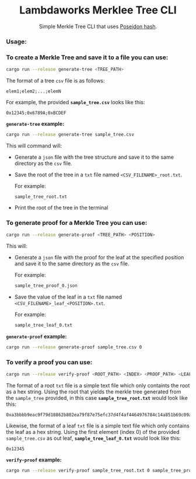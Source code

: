 <div align="center">

# Lambdaworks Merklee Tree CLI

Simple Merkle Tree CLI that uses [Poseidon hash](https://www.poseidon-hash.info/).

</div>

### Usage:

### To create a Merkle Tree and save it to a file you can use:

```bash
cargo run --release generate-tree <TREE_PATH>
```

The format of a tree `csv` file is as follows:
```
elem1;elem2;...;elemN
```
For example, the provided **`sample_tree.csv`** looks like this:
```
0x12345;0x6789A;0xBCDEF
```

**`generate-tree` example:**

```bash
cargo run --release generate-tree sample_tree.csv
```
This will command will:
- Generate a `json` file with the tree structure and save it to the same directory as the `csv` file.

- Save the root of the tree in a `txt` file named `<CSV_FILENAME>_root.txt`.

    For example:

    ```
    sample_tree_root.txt
    ```

- Print the root of the tree in the terminal


### To generate proof for a Merkle Tree you can use: 

```bash
cargo run --release generate-proof <TREE_PATH> <POSITION>
```
This will:
- Generate a  `json` file with the proof for the leaf at the specified position and save it to the same directory as the `csv` file.

    For example:
    ```bash
    sample_tree_proof_0.json
    ```

- Save the value of the leaf in a `txt` file named `<CSV_FILENAME>_leaf_<POSITION>.txt`.

    For example:
    ```bash
    sample_tree_leaf_0.txt
    ```

**`generate-proof` example:**

```bash
cargo run --release generate-proof sample_tree.csv 0
```

### To verify a proof you can use:

```bash
cargo run --release verify-proof <ROOT_PATH> <INDEX> <PROOF_PATH> <LEAF_PATH>
```

The format of a root `txt` file is a simple text file which only containts the root as a hex string. Using the root that yields the merkle tree generated from the `sample_tree` provided, in this case **`sample_tree_root.txt`** would look like this:
```
0xa3bbbb9eac9f79d18862b802ea79f87e75efc37d4f4af4464976784c14a851b69c09aa04b1e8a8d1eb9825b713dc6ca
```

Likewise, the format of a leaf `txt` file is a simple text file which only contains the leaf as a hex string. Using the first element (index 0) of the provided `sample_tree.csv` as out leaf, **`sample_tree_leaf_0.txt`** would look like this:
```
0x12345
```

**`verify-proof` example:**

```bash
cargo run --release verify-proof sample_tree_root.txt 0 sample_tree_proof_0.json sample_tree_leaf_0.txt
```
